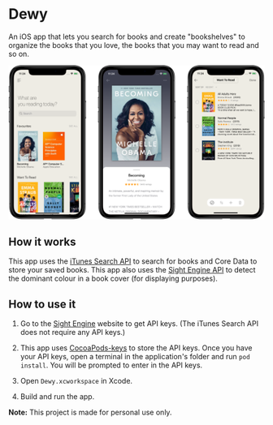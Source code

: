# Dewy

An iOS app that lets you search for books and create "bookshelves" to organize the books that you love, the books that you may want to read and so on.


![Screenshots](/Assets/Screenshots.png)

## How it works

This app uses the [iTunes Search API](https://affiliate.itunes.apple.com/resources/documentation/itunes-store-web-service-search-api/) to search for books and Core Data to store your saved books. This app also uses the [Sight Engine API](https://sightengine.com/image-quality-main-colors) to detect the dominant colour in a book cover (for displaying purposes). 

## How to use it

1. Go to the [Sight Engine](https://sightengine.com) website to get API keys. (The iTunes Search API does not require any API keys.)

2. This app uses [CocoaPods-keys](https://github.com/orta/cocoapods-keys) to store the API keys. Once you have your API keys, open a terminal in the application's folder and run `pod install`. You will be prompted to enter in the API keys.

3. Open `Dewy.xcworkspace` in Xcode.

6. Build and run the app. 


**Note:** This project is made for personal use only. 

